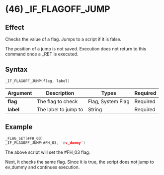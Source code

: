 # (46) _IF_FLAGOFF_JUMP

## Effect

Checks the value of a flag. Jumps to a script if it is false.

The position of a jump is not saved. Execution does not return to this command once a _RET is executed.

## Syntax

```c
_IF_FLAGOFF_JUMP(flag, label)
```

| Argument | Description | Types | Required |
| - | - | - | - |
| **flag** | The flag to check | Flag, System Flag | Required |
| **label** | The label to jump to | String | Required |

## Example

```c
_FLAG_SET(#FH_03)
_IF_FLAGOFF_JUMP(#FH_03, 'ev_dummy')
```

The above script will set the #FH_03 flag.

Next, it checks the same flag. Since it is true, the script does not jump to ev_dummy and continues execution.

